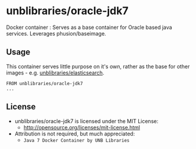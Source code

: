 # unblibraries/oracle-jdk7
Docker container : Serves as a base container for Oracle based java services. Leverages phusion/baseimage.
	

## Usage
This container serves little purpose on it's own, rather as the base for other images - e.g. [unblibraries/elasticsearch](https://registry.hub.docker.com/u/unblibraries/elasticsearch/).

```
FROM unblibraries/oracle-jdk7
...
```

## License
- unblibraries/oracle-jdk7 is licensed under the MIT License:
  - http://opensource.org/licenses/mit-license.html
- Attribution is not required, but much appreciated:
  - `Java 7 Docker Container by UNB Libraries`
